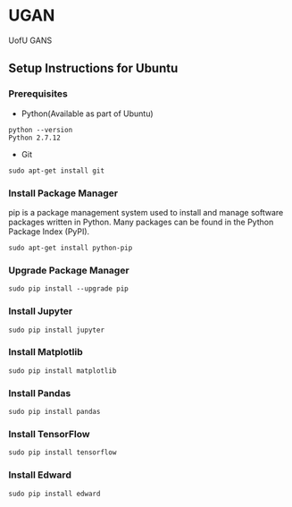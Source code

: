 # UGAN
UofU GANS

## Setup Instructions for Ubuntu

### Prerequisites

* Python(Available as part of Ubuntu)
```
python --version
Python 2.7.12
```
* Git
```
sudo apt-get install git
```

### Install Package Manager

pip is a package management system used to install and manage software packages written in Python. Many packages can be found in the Python Package Index (PyPI).


```
sudo apt-get install python-pip
```

### Upgrade Package Manager

```
sudo pip install --upgrade pip
```

### Install Jupyter

```
sudo pip install jupyter
```

### Install Matplotlib

```
sudo pip install matplotlib
```


### Install Pandas

```
sudo pip install pandas
```

### Install TensorFlow
  
```
sudo pip install tensorflow
```

### Install Edward

```
sudo pip install edward
```


